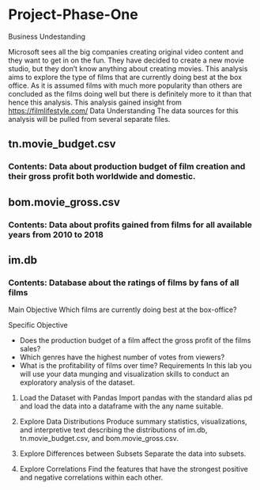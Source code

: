 # Project-Phase-One
 Business Undestanding

 Microsoft sees all the big companies creating original video content and they want to get in on the fun. They have decided to create a new movie studio, but they don’t know anything about creating movies. 
 This analysis aims to explore the type of films that are currently doing best at the box office. As it is assumed films with much more popularity than others are concluded as the films doing well but there is definitely more to it than that hence this analysis. This analysis gained insight from https://filmlifestyle.com/
 Data Understanding
 The data sources for this analysis will be pulled from several separate files.
## tn.movie_budget.csv
### Contents: Data about production budget of film creation and their gross profit both worldwide and domestic.
## bom.movie_gross.csv
### Contents: Data about profits gained from films for all available years from 2010 to 2018
## im.db
### Contents: Database about the ratings of films by fans of all films 
 Main Objective 
Which films are currently doing best at the box-office?

Specific Objective
- Does the production budget of a film affect the gross profit of the films sales?
- Which genres have the highest number of votes from viewers?
- What is the profitability of films over time?
Requirements
In this lab you will use your data munging and visualization skills to conduct an exploratory analysis of the dataset.

1. Load the Dataset with Pandas
Import pandas with the standard alias pd and load the data into a dataframe with the any name suitable.

2. Explore Data Distributions
Produce summary statistics, visualizations, and interpretive text describing the distributions of im.db, tn.movie_budget.csv, and bom.movie_gross.csv.

3. Explore Differences between Subsets
Separate the data into subsets.

4. Explore Correlations
Find the features that have the strongest positive and negative correlations within each other.
